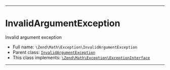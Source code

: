 ***

# InvalidArgumentException

Invalid argument exception

* Full name: `\Zend\Math\Exception\InvalidArgumentException`
* Parent class: [`InvalidArgumentException`](../../../InvalidArgumentException.md)
* This class implements:
  [`\Zend\Math\Exception\ExceptionInterface`](./ExceptionInterface.md)

***

